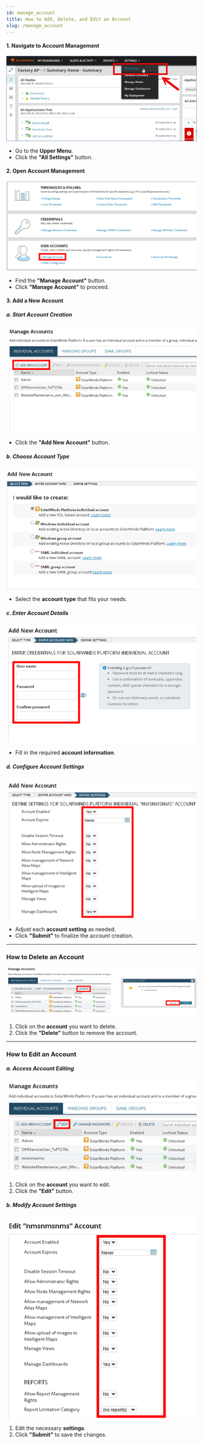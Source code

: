 ```yaml
---
id: manage_account
title: How to Add, Delete, and Edit an Account
slug: /manage_account
---
```


#### **1. Navigate to Account Management**  
![manage_account](\manage_account\1.png)  
- Go to the **Upper Menu**.  
- Click the **"All Settings"** button.  

#### **2. Open Account Management**  
![manage_account](\manage_account\2.png)  
- Find the **"Manage Account"** button.  
- Click **"Manage Account"** to proceed.  

#### **3. Add a New Account**  

##### **a. Start Account Creation**  
![manage_account](\manage_account\3.png)  
- Click the **"Add New Account"** button.  

##### **b. Choose Account Type**  
![manage_account](\manage_account\4.png)  
- Select the **account type** that fits your needs.  

##### **c. Enter Account Details**  
![manage_account](\manage_account\5.png)  
- Fill in the required **account information**.  

##### **d. Configure Account Settings**  
![manage_account](\manage_account\6.png)  
- Adjust each **account setting** as needed.  
- Click **"Submit"** to finalize the account creation.  

---

### **How to Delete an Account**  
![manage_account](\manage_account\7.png)  
1. Click on the **account** you want to delete.  
2. Click the **"Delete"** button to remove the account.  

---

### **How to Edit an Account**  

##### **a. Access Account Editing**  
![manage_account](\manage_account\8.png)  
1. Click on the **account** you want to edit.  
2. Click the **"Edit"** button.  

##### **b. Modify Account Settings**  
![manage_account](\manage_account\9.png)  
1. Edit the necessary **settings**.  
2. Click **"Submit"** to save the changes.